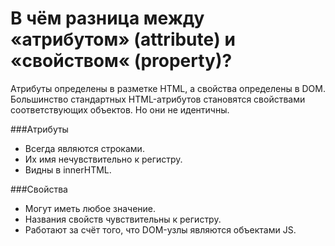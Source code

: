 В чём разница между «атрибутом» (attribute) и «свойством« (property)?
=====================

Атрибуты определены в разметке HTML, а свойства определены в DOM. Большинство стандартных HTML-атрибутов становятся свойствами соответствующих объектов. Но они не идентичны.

###Атрибуты

* Всегда являются строками.
* Их имя нечувствительно к регистру.
* Видны в innerHTML.

###Свойства

* Могут иметь любое значение.
* Названия свойств чувствительны к регистру.
* Работают за счёт того, что DOM-узлы являются объектами JS.
